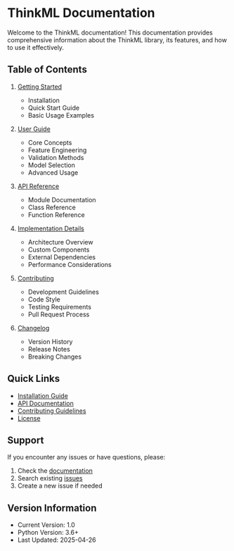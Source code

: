 # ThinkML Documentation

Welcome to the ThinkML documentation! This documentation provides comprehensive information about the ThinkML library, its features, and how to use it effectively.

## Table of Contents

1. [Getting Started](getting_started.md)
   - Installation
   - Quick Start Guide
   - Basic Usage Examples

2. [User Guide](user_guide.md)
   - Core Concepts
   - Feature Engineering
   - Validation Methods
   - Model Selection
   - Advanced Usage

3. [API Reference](api_reference.md)
   - Module Documentation
   - Class Reference
   - Function Reference

4. [Implementation Details](implementation_details.md)
   - Architecture Overview
   - Custom Components
   - External Dependencies
   - Performance Considerations

5. [Contributing](contributing.md)
   - Development Guidelines
   - Code Style
   - Testing Requirements
   - Pull Request Process

6. [Changelog](changelog.md)
   - Version History
   - Release Notes
   - Breaking Changes

## Quick Links

- [Installation Guide](getting_started.md#installation)
- [API Documentation](api_reference.md)
- [Contributing Guidelines](contributing.md)
- [License](LICENSE)

## Support

If you encounter any issues or have questions, please:

1. Check the [documentation](https://thinkml.readthedocs.io/)
2. Search existing [issues](https://github.com/thinkml/thinkml/issues)
3. Create a new issue if needed

## Version Information

- Current Version: 1.0
- Python Version: 3.6+
- Last Updated: 2025-04-26 
